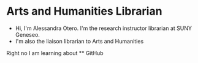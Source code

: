 # Arts and Humanities Librarian 
- Hi, I'm Alessandra Otero. I'm the research instructor librarian at SUNY Geneseo. 
- I'm also the liaison librarian to Arts and Humanities

Right no I am learning about ** GitHub
